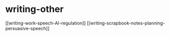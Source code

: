 # writing-other

[[writing-work-speech-AI-regulation]]
[[writing-scrapbook-notes-planning-persuasive-speech]]